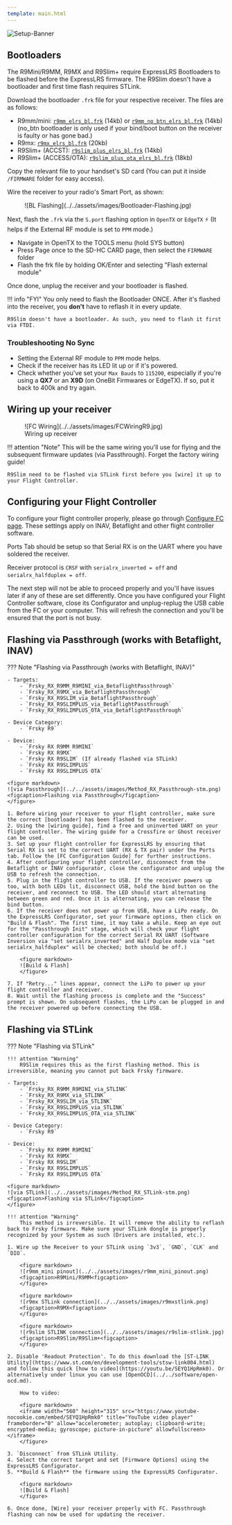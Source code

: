 ```yaml
---
template: main.html
---
```


![Setup-Banner](https://raw.githubusercontent.com/ExpressLRS/ExpressLRS-hardware/master/img/quick-start.png)

## Bootloaders

The R9Mini/R9MM, R9MX and R9Slim+ require ExpressLRS Bootloaders to be flashed before the ExpressLRS firmware. The R9Slim doesn't have a bootloader and first time flash requires STLink.

Download the bootloader `.frk` file for your respective receiver. The files are as follows:

- R9mm/mini: [`r9mm_elrs_bl.frk`](https://github.com/AlessandroAU/ExpressLRS/blob/master/src/bootloader/r9mm_elrs_bl.frk?raw=true) (14kb) or [`r9mm_no_btn_elrs_bl.frk`](https://github.com/ExpressLRS/ExpressLRS/raw/master/src/bootloader/r9mm_no_btn_elrs_bl.frk?raw=true) (14kb) (no_btn bootloader is only used if your bind/boot button on the receiver is faulty or has gone bad.)
- R9mx: [`r9mx_elrs_bl.frk`](https://github.com/ExpressLRS/ExpressLRS/blob/master/src/bootloader/r9mx_elrs_bl.frk?raw=true) (20kb)
- R9Slim+ (ACCST): [`r9slim_plus_elrs_bl.frk`](https://github.com/ExpressLRS/ExpressLRS/blob/master/src/bootloader/r9slim_plus_elrs_bl.frk?raw=true) (14kb)
- R9Slim+ (ACCESS/OTA): [`r9slim_plus_ota_elrs_bl.frk`](https://github.com/ExpressLRS/ExpressLRS/blob/master/src/bootloader/r9slim_plus_ota_elrs_bl.frk?raw=true) (18kb)

Copy the relevant file to your handset's SD card (You can put it inside `/FIRMWARE` folder for easy access).

Wire the receiver to your radio's Smart Port, as shown:

<figure markdown>
![BL Flashing](../../assets/images/Bootloader-Flashing.jpg)
</figure>

Next, flash the `.frk` via the `S.port` flashing option in `OpenTX` or `EdgeTX` :zap: (It helps if the External RF module is set to `PPM` mode.) 

- Navigate in OpenTX to the TOOLS menu (hold SYS button)
- Press Page once to the SD-HC CARD page, then select the `FIRMWARE` folder
- Flash the frk file by holding OK/Enter and selecting "Flash external module"

Once done, unplug the receiver and your bootloader is flashed.

!!! info "FYI"
    You only need to flash the Bootloader ONCE. After it's flashed into the receiver, you **don't** have to reflash it in every update.

    R9Slim doesn't have a bootloader. As such, you need to flash it first via FTDI.

### Troubleshooting No Sync

- Setting the External RF module to `PPM` mode helps.
- Check if the receiver has its LED lit up or if it's powered.
- Check whether you've set your `Max Bauds` to `115200`, especially if you're using a **QX7** or an **X9D** (on OneBit Firmwares or EdgeTX). If so, put it back to 400k and try again.

## Wiring up your receiver

<figure markdown>
![FC Wiring](../../assets/images/FCWiringR9.jpg)
<figcaption>Wiring up receiver</figcaption>
</figure>

!!! attention "Note"
    This will be the same wiring you'll use for flying and the subsequent firmware updates (via Passthrough). Forget the factory wiring guide!

    R9Slim need to be flashed via STLink first before you [wire] it up to your Flight Controller.

## Configuring your Flight Controller

To configure your flight controller properly, please go through [Configure FC page](configuring-fc.md). These settings apply on INAV, Betaflight and other flight controller software.

Ports Tab should be setup so that Serial RX is on the UART where you have soldered the receiver.

Receiver protocol is `CRSF` with `serialrx_inverted = off` and `serialrx_halfduplex = off`.

The next step will not be able to proceed properly and you'll have issues later if any of these are set differently. Once you have configured your Flight Controller software, close its Configurator and unplug-replug the USB cable from the FC or your computer. This will refresh the connection and you'll be ensured that the port is not busy.

## <span class="custom-heading" data-id="1">Flashing via Passthrough (works with Betaflight, INAV)</span>

??? Note "Flashing via Passthrough (works with Betaflight, INAV)"

    - Targets:
        - `Frsky_RX_R9MM_R9MINI_via_BetaflightPassthrough`
        - `Frsky_RX_R9MX_via_BetaflightPassthrough`
        - `Frsky_RX_R9SLIM_via_BetaflightPassthrough`
        - `Frsky_RX_R9SLIMPLUS_via_BetaflightPassthrough`
        - `Frsky_RX_R9SLIMPLUS_OTA_via_BetaflightPassthrough`

    - Device Category: 
        - `Frsky R9`

    - Device:
        - `Frsky RX R9MM R9MINI`
        - `Frsky RX R9MX`
        - `Frsky RX R9SLIM` (If already flashed via STLink)
        - `Frsky RX R9SLIMPLUS`
        - `Frsky RX R9SLIMPLUS OTA`

    <figure markdown>
    ![via Passthrough](../../assets/images/Method_RX_Passthrough-stm.png)
    <figcaption>Flashing via Passthrough</figcaption>
    </figure>

    1. Before wiring your receiver to your flight controller, make sure the correct [bootloader] has been flashed to the receiver.
    2. Using the [wiring guide], find a free and uninverted UART on your flight controller. The wiring guide for a Crossfire or Ghost receiver can be used.
    3. Set up your flight controller for ExpressLRS by ensuring that Serial RX is set to the correct UART (RX & TX pair) under the Ports tab. Follow the [FC Configuration Guide] for further instructions.
    4. After configuring your flight controller, disconnect from the Betaflight or INAV configurator, close the configurator and unplug the USB to refresh the connection.
    5. Plug in the flight controller to USB. If the receiver powers up too, with both LEDs lit, disconnect USB, hold the bind button on the receiver, and reconnect to USB. The LED should start alternating between green and red. Once it is alternating, you can release the bind button.
    6. If the receiver does not power up from USB, have a LiPo ready. On the ExpressLRS Configurator, set your firmware options, then click on "Build & Flash". The first time, it may take a while. Keep an eye out for the "Passthrough Init" stage, which will check your flight controller configuration for the correct Serial RX UART (Software Inversion via "set serialrx_inverted" and Half Duplex mode via "set serialrx_halfduplex" will be checked; both should be off.)
        
        <figure markdown>
        ![Build & Flash]
        </figure>
    
    7. If "Retry..." lines appear, connect the LiPo to power up your flight controller and receiver.
    8. Wait until the flashing process is complete and the "Success" prompt is shown. On subsequent flashes, the LiPo can be plugged in and the receiver powered up before connecting the USB.

## <span class="custom-heading" data-id="2">Flashing via STLink</span>

??? Note "Flashing via STLink"

    !!! attention "Warning"
        R9Slim requires this as the first flashing method. This is irreversible, meaning you cannot put back Frsky firmware.

    - Targets:
        - `Frsky_RX_R9MM_R9MINI_via_STLINK`
        - `Frsky_RX_R9MX_via_STLINK`
        - `Frsky_RX_R9SLIM_via_STLINK`
        - `Frsky_RX_R9SLIMPLUS_via_STLINK`
        - `Frsky_RX_R9SLIMPLUS_OTA_via_STLINK`

    - Device Category: 
        - `Frsky R9`

    - Device:
        - `Frsky RX R9MM R9MINI`
        - `Frsky RX R9MX`
        - `Frsky RX R9SLIM`
        - `Frsky RX R9SLIMPLUS`
        - `Frsky RX R9SLIMPLUS OTA`

    <figure markdown>
    ![via STLink](../../assets/images/Method_RX_STLink-stm.png)
    <figcaption>Flashing via STLink</figcaption>
    </figure>

    !!! attention "Warning"
        This method is irreversible. It will remove the ability to reflash back to Frsky firmware. Make sure your STLink dongle is properly recognized by your System as such (Drivers are installed, etc.).

    1. Wire up the Receiver to your STLink using `3v3`, `GND`, `CLK` and `DIO`. 

        <figure markdown>
        ![r9mm_mini pinout](../../assets/images/r9mm_mini_pinout.png)
        <figcaption>R9Mini/R9MM<figcaption>
        </figure>

        <figure markdown>
        ![r9mx STLink connection](../../assets/images/r9mxstlink.png)
        <figcaption>R9MX<figcaption>
        </figure>

        <figure markdown>
        ![r9slim STLINK connection](../../assets/images/r9slim-stlink.jpg)
        <figcaption>R9Slim/R9Slim+<figcaption>
        </figure>

    2. Disable 'Readout Protection'. To do this download the [ST-LINK Utility](https://www.st.com/en/development-tools/stsw-link004.html) and follow this quick [how to video](https://youtu.be/SEYQ1HpRmk0). Or alternatively under linux you can use [OpenOCD](../../software/open-ocd.md). 

        How to video:

        <figure markdown>
        <iframe width="560" height="315" src="https://www.youtube-nocookie.com/embed/SEYQ1HpRmk0" title="YouTube video player" frameborder="0" allow="accelerometer; autoplay; clipboard-write; encrypted-media; gyroscope; picture-in-picture" allowfullscreen></iframe>
        </figure>

    3. `Disconnect` from STLink Utility.
    4. Select the correct target and set [Firmware Options] using the ExpressLRS Configurator.
    5. **Build & Flash** the firmware using the ExpressLRS Configurator. 

        <figure markdown>
        ![Build & Flash]
        </figure>

    6. Once done, [Wire] your receiver properly with FC. Passthrough flashing can now be used for updating the receiver.

[Build & Flash]: ../../assets/images/BuildFlash.png
[Firmware Options]: ../firmware-options.md
[Wire]: #wiring-it-up
[bootloader]: #bootloaders
[FC Configuration Guide]: ./configuring-fc.md
[wiring guide]: #wiring-it-up

<script src="../../../assets/javascripts/admonition-enhancement.js"></script>